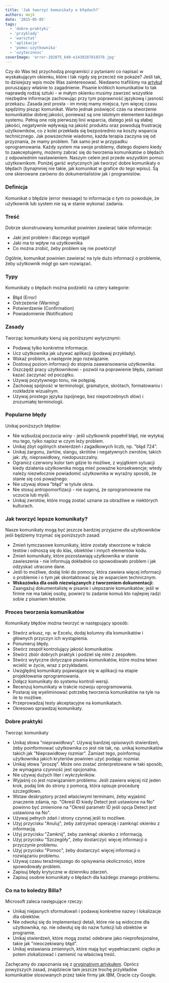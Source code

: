 ```yaml
---
title: 'Jak tworzyć komunikaty o błędach?'
authors: mojk
date: '2015-05-05'
tags:
  - 'dobre-praktyki'
  - 'przyklady'
  - 'warsztat'
  - 'aplikacje'
  - 'pomoc-uzytkownika'
  - 'uzytecznosc'
coverImage: 'error-102075_640-e1430287810378.jpg'
---
```


Czy do Was też przychodzą programiści z pytaniami co napisać w wyskakującym
okienku, które i tak nigdy się przecież nie pokaże? Jeśli tak, to dzisiejszy
wpis może Was zainteresować. Niedawno trafiliśmy na
[artykuł](http://www.ihearttechnicalwriting.com/write-error-messages/)
poruszający właśnie to zagadnienie. Pisanie krótkich komunikatów to tak naprawdę
rodzaj sztuki - w małym okienku musimy zawrzeć wszystkie niezbędne informacje
zachowując przy tym poprawność językową i jasność przekazu. Zasada jest prosta -
im mniej mamy miejsca, tym więcej czasu spędzimy pisząc komunikat. Warto jednak
poświęcić czas na stworzenie komunikatów dobrej jakości, ponieważ są one
istotnym elementem każdego systemu. Pełnią one rolę pierwszej linii wsparcia,
dlatego jeśli są słabej jakości, negatywnie wpływają na jakość produktu oraz
powodują frustrację użytkowników, co z kolei przekłada się bezpośrednio na
koszty wsparcia technicznego. Jak powszechnie wiadomo, każda terapia zaczyna się
od przyznania, że mamy problem. Tak samo jest w przypadku oprogramowania. Każdy
system ma swoje problemy, dlatego dopiero kiedy to zaakceptujemy, możemy zabrać
się do tworzenia komunikatów o błędach z odpowiednim nastawieniem. Naszym celem
jest przede wszystkim pomoc użytkownikom. Poniżej garść wytycznych jak tworzyć
dobre komunikaty o błędach (bynajmniej nie takie, jak komunikat w grafice do
tego wpisu). Są one skierowane zarówno do dokumentalistów jak i programistów.

<!--truncate-->

### Definicja

Komunikat o błędzie (error message) to informacja o tym co powoduje, że
użytkownik lub system nie są w stanie wykonać zadania.

### Treść

Dobrze skonstruowany komunikat powinien zawierać takie informacje:

- Jaki jest problem i dlaczego wystąpił
- Jaki ma to wpływ na użytkownika
- Co można zrobić, żeby problem się nie powtórzył

Ogólnie, komunikat powinien zawierać na tyle dużo informacji o problemie, żeby
użytkownik mógł go sam rozwiązać.

### Typy

Komunikaty o błędach można podzielić na cztery kategorie:

- Błąd (Error)
- Ostrzeżenie (Warning)
- Potwierdzenie (Confirmation)
- Powiadomienie (Notification)

### Zasady

Tworząc komunikaty kieruj się poniższymi wytycznymi:

- Podawaj tylko konkretne informacje.
- Ucz użytkownika jak używać aplikacji (podawaj przykłady).
- Wskaż problem, a następnie jego rozwiązanie.
- Dostosuj poziom informacji do stopnia zaawansowania użytkownika.
- Oszczędź pracy użytkownikowi - pozwól na poprawienie błędu, zamiast kazać
  zaczynać od początku.
- Używaj pozytywnego tonu, nie potępiaj.
- Zachowaj spójność w terminologii, gramatyce, skrótach, formatowaniu i
  rozkładzie wizualnym.
- Używaj prostego języka (spójnego, bez niepotrzebnych słów) i zrozumiałej
  terminologii.

### Popularne błędy

Unikaj poniższych błędów:

- Nie wzbudzaj poczucia winy - jeśli użytkownik popełnił błąd, nie wytykaj mu
  tego, tylko napisz w czym leży problem.
- Unikaj zbyt ogólnych stwierdzeń i zagadkowych liczb, np. "błąd 724".
- Unikaj żargonu, żartów, slangu, skrótów i negatywnych zwrotów, takich jak:
  zły, nieprawidłowy, niedopuszczalny.
- Ogranicz czerwony kolor tam gdzie to możliwe, z wyjątkiem sytuacji kiedy
  działania użytkownika mogą mieć poważne konsekwencje; wtedy należy
  niezwłocznie powiadomić użytkownika w wyraźny sposób, że stanie się coś
  poważnego.
- Nie używaj słowa "błąd" w tytule okna.
- Nie stosuj antropomorfizacji - nie sugeruj, że oprogramowanie ma uczucia lub
  myśli.
- Unikaj zwrotów, które mogą zostać uznane za obraźliwe w niektórych kulturach.

### Jak tworzyć lepsze komunikaty?

Nasze komunikaty mogą być jeszcze bardziej przyjazne dla użytkowników jeśli
będziemy trzymać się poniższych zasad:

- Zmień tymczasowe komunikaty, które zostały stworzone w trakcie testów i
  odnoszą się do klas, obiektów i innych elementów kodu.
- Zmień komunikaty, które pozostawiają użytkownika w stanie zawieszenia - nie
  informują dokładnie co spowodowało problem i jak odzyskać utracone dane.
- Jeśli to możliwe, dodaj linki do pomocy, która zawiera więcej informacji o
  problemie i o tym jak skontaktować się ze wsparciem technicznym.
- **Wskazówka dla osób niezwiązanych z tworzeniem dokumentacji:** Zaangażuj
  dokumentalistę w pisanie i ulepszanie komunikatów; jeśli w firmie nie ma
  takiej osoby, powierz to zadanie komuś kto najlepiej radzi sobie z pisaniem
  tekstów.

### Proces tworzenia komunikatów

Komunikaty błędów można tworzyć w następujący sposób:

- Stwórz arkusz, np. w Excelu, dodaj kolumny dla komunikatów i głównych przyczyn
  ich wystąpienia.
- Ponumeruj błędy.
- Stwórz zespół kontrolujący jakość komunikatów.
- Stwórz zbiór dobrych praktyk i podziel się nimi z zespołem.
- Stwórz wytyczne dotyczące pisania komunikatów, które można łatwo wcielić w
  życie, wraz z przykładami.
- Uwzględnij komunikaty pojawiające się w aplikacji na etapie projektowania
  oprogramowania.
- Dołącz komunikaty do systemu kontroli wersji.
- Recenzuj komunikaty w trakcie rozwoju oprogramowania.
- Postaraj się wyeliminować potrzebę tworzenia komunikatów na tyle na ile to
  możliwe.
- Przeprowadzaj testy akceptacyjne na komunikatach.
- Okresowo sprawdzaj komunikaty.

### Dobre praktyki

Tworząc komunikaty

- Unikaj słowa "nieprawidłowy". Używaj bardziej opisowych stwierdzeń, żeby
  poinformować użytkownika co jest nie tak, np. unikaj komunikatów takich jak
  "Nieprawidłowy rozmiar". Zamiast tego, poinformuj użytkownika jakich kryteriów
  powinien użyć podając rozmiar.
- Unikaj słowa "proszę". Może ono zostać zinterpretowane w taki sposób, że
  wymagana czynność jest opcjonalna.
- Nie używaj dużych liter i wykrzykników.
- Wyjaśnij co jest rozwiązaniem problemu. Jeśli zawiera więcej niż jeden krok,
  podaj link do strony z pomocą, która opisuje procedurę szczegółowo.
- Wstaw deskryptory przed właściwymi terminami, żeby wyjaśnić znaczenie zdania,
  np. "Określ ID kiedy Detect jest ustawione na No" powinno być zmienione na
  "Określ parametr ID jeśli opcja Detect jest ustawiona na No".
- Używaj pełnych zdań i strony czynnej jeśli to możliwe.
- Użyj przycisku "Anuluj", żeby zatrzymać operację i zamknąć okienko z
  informacją.
- Użyj przycisku "Zamknij", żeby zamknąć okienko z informacją.
- Użyj przycisku "Szczegóły", żeby dostarczyć więcej informacji o przyczynie
  problemu.
- Użyj przycisku "Pomoc", żeby dostarczyć więcej informacji o rozwiązaniu
  problemu.
- Używaj czasu teraźniejszego do opisywania okoliczności, które spowodowały
  problem.
- Zapisuj błędy krytyczne w dzienniku zdarzeń.
- Zapisuj osobne komunikaty o błędach dla każdego znanego problemu.

### Co na to koledzy Billa?

Microsoft zaleca następujące rzeczy:

- Unikaj niejasnych sformułowań i podawaj konkretne nazwy i lokalizacje dla
  obiektów.
- Nie odwołuj się do implementacji detali, które nie są widoczne dla
  użytkownika, np. nie odwołuj się do nazw funkcji lub obiektów w programie.
- Unikaj stwierdzeń, które mogą zostać odebrane jako nieprofesjonalne, takie jak
  "nieoczekiwany błąd".
- Unikaj wstawiania zmiennych, które mają być wypełniaczami: ciężko je potem
  zlokalizować i zamienić na właściwą treść.

Zachęcamy do zapoznania się z
[oryginalnym artykułem](http://www.ihearttechnicalwriting.com/write-error-messages/).
Oprócz powyższych zasad, znajdziecie tam jeszcze trochę przykładów komunikatów
stosowanych przez takie firmy jak IBM, Oracle czy Google.
